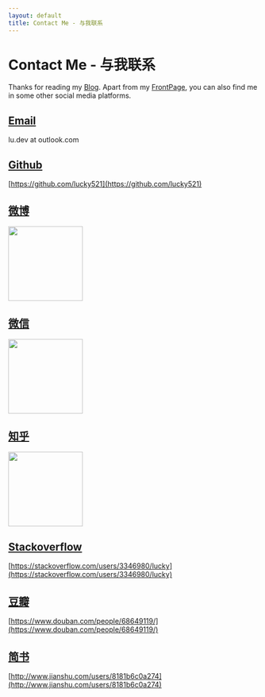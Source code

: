 ```yaml
---
layout: default
title: Contact Me - 与我联系
---
```


# Contact Me - 与我联系

Thanks for reading my [Blog](https://lucky521.github.io/blog/). Apart from my [FrontPage](https://lucky521.github.io/), you can also find me in some other social media platforms.


## [Email](mailto:lu.dev@outlook.com)

lu.dev at outlook.com


## [Github](https://github.com/lucky521)

[https://github.com/lucky521](https://github.com/lucky521)


## [微博](https://weibo.com/troubleshoot)  

<img src="https://lucky521.github.io/img/weibo.png" width="150">

## [微信](https://lucky521.github.io/img/wechat-qrcode.jpg)

<img src="https://lucky521.github.io/img/wechat-qrcode.jpg" width="150">

## [知乎](https://www.zhihu.com/people/troubleshoot/posts)

<img src="https://lucky521.github.io/img/zhihu.png" width="150">

## [Stackoverflow](https://stackoverflow.com/users/3346980/lucky)

[https://stackoverflow.com/users/3346980/lucky](https://stackoverflow.com/users/3346980/lucky)

## [豆瓣](https://www.douban.com/people/68649119/)

[https://www.douban.com/people/68649119/](https://www.douban.com/people/68649119/)

## [简书](http://www.jianshu.com/users/8181b6c0a274)

[http://www.jianshu.com/users/8181b6c0a274](http://www.jianshu.com/users/8181b6c0a274)
